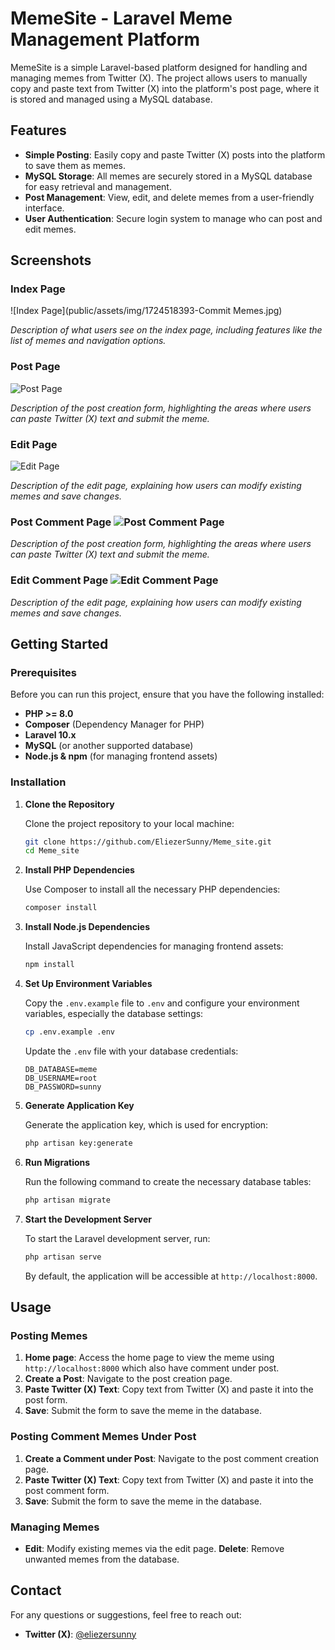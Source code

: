 # MemeSite - Laravel Meme Management Platform

MemeSite is a simple Laravel-based platform designed for handling and managing memes from Twitter (X). The project allows users to manually copy and paste text from Twitter (X) into the platform's post page, where it is stored and managed using a MySQL database.

## Features

- **Simple Posting**: Easily copy and paste Twitter (X) posts into the platform to save them as memes.
- **MySQL Storage**: All memes are securely stored in a MySQL database for easy retrieval and management.
- **Post Management**: View, edit, and delete memes from a user-friendly interface.
- **User Authentication**: Secure login system to manage who can post and edit memes.

## Screenshots

### Index Page

![Index Page](public/assets/img/1724518393-Commit Memes.jpg)

*Description of what users see on the index page, including features like the list of memes and navigation options.*

### Post Page

![Post Page](path/to/your/screenshot/post.png)

*Description of the post creation form, highlighting the areas where users can paste Twitter (X) text and submit the meme.*

### Edit Page

![Edit Page](path/to/your/screenshot/edit.png)

*Description of the edit page, explaining how users can modify existing memes and save changes.*

### Post Comment Page                                                                               ![Post Comment Page](path/to/your/screenshot/post.png)                                                      
*Description of the post creation form, highlighting the areas where users can paste Twitter (X) text and submit the meme.*                                                                             
### Edit Comment Page                                                                               ![Edit Comment Page](path/to/your/screenshot/edit.png)                                                      
*Description of the edit page, explaining how users can modify existing memes and save changes.*

## Getting Started

### Prerequisites

Before you can run this project, ensure that you have the following installed:

- **PHP >= 8.0**
- **Composer** (Dependency Manager for PHP)
- **Laravel 10.x**
- **MySQL** (or another supported database)
- **Node.js & npm** (for managing frontend assets)

### Installation

1. **Clone the Repository**

   Clone the project repository to your local machine:

   ```bash
   git clone https://github.com/EliezerSunny/Meme_site.git
   cd Meme_site
   ```

2. **Install PHP Dependencies**

   Use Composer to install all the necessary PHP dependencies:

   ```bash
   composer install
   ```

3. **Install Node.js Dependencies**

   Install JavaScript dependencies for managing frontend assets:

   ```bash
   npm install
   ```

4. **Set Up Environment Variables**

   Copy the `.env.example` file to `.env` and configure your environment variables, especially the database settings:

   ```bash
   cp .env.example .env
   ```

   Update the `.env` file with your database credentials:

   ```env
   DB_DATABASE=meme
   DB_USERNAME=root
   DB_PASSWORD=sunny
   ```

5. **Generate Application Key**

   Generate the application key, which is used for encryption:

   ```bash
   php artisan key:generate
   ```

6. **Run Migrations**

   Run the following command to create the necessary database tables:

   ```bash
   php artisan migrate
   ```

7. **Start the Development Server**

   To start the Laravel development server, run:

   ```bash
   php artisan serve
   ```

   By default, the application will be accessible at `http://localhost:8000`.

## Usage

### Posting Memes

1. **Home page**: Access the home page to view the meme using `http://localhost:8000` which also have comment under post.
2. **Create a Post**: Navigate to the post creation page.
3. **Paste Twitter (X) Text**: Copy text from Twitter (X) and paste it into the post form.
4. **Save**: Submit the form to save the meme in the database.

### Posting Comment Memes Under Post
1. **Create a Comment under Post**: Navigate to the post comment creation page.
2. **Paste Twitter (X) Text**: Copy text from Twitter (X) and paste it into the post comment form.
3. **Save**: Submit the form to save the meme in the database.

### Managing Memes

- **Edit**: Modify existing memes via the edit page.
**Delete**: Remove unwanted memes from the database.

## Contact

For any questions or suggestions, feel free to reach out:

- **Twitter (X)**: [@eliezersunny](https://twitter.com/EliezerSunny)

